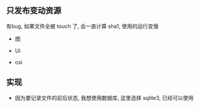 ## 只发布变动资源

有bug, 如果文件全被 touch 了, 会一直计算 sha1, 使用的运行变慢


+ 图


+ Ui


+ csi




## 实现
+ 因为要记录文件的前后状态, 我想使用数据库, 这里选择 sqlite3, 已经可以使用